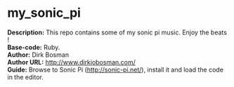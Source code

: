# my_sonic_pi

<b>Description:</b> This repo contains some of my sonic pi music. Enjoy the beats ! <br />
<b>Base-code:</b> Ruby. <br />
<b>Author:</b> Dirk Bosman <br />
<b>Author URL:</b> http://www.dirkjobosman.com/ <br />
<b>Guide:</b> Browse to Sonic Pi (http://sonic-pi.net/), install it and load the code in the editor. 
